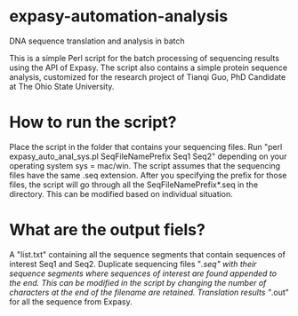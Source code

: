 # expasy-automation-analysis
DNA sequence translation and analysis in batch

This is a simple Perl script for the batch processing of sequencing results using the API of Expasy. The script also contains a simple protein sequence analysis, customized for the research project of Tianqi Guo, PhD Candidate at The Ohio State University.

# How to run the script?
Place the script in the folder that contains your sequencing files.
Run "perl expasy_auto_anal_sys.pl SeqFileNamePrefix Seq1 Seq2" depending on your operating system sys = mac/win.
The script assumes that the sequencing files have the same .seq extension. After you specifying the prefix for those files, the script will go through all the SeqFileNamePrefix*.seq in the directory. This can be modified based on individual situation.

# What are the output fiels?
A "list.txt" containing all the sequence segments that contain sequences of interest Seq1 and Seq2.
Duplicate sequencing files "*.seq" with their sequence segments where sequences of interest are found appended to the end. This can be modified in the script by changing the number of characters at the end of the filename are retained.
Translation results "*.out" for all the sequence from Expasy.

